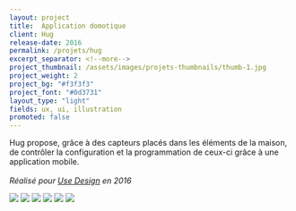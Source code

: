 ```yaml
---
layout: project
title:  Application domotique
client: Hug
release-date: 2016
permalink: /projets/hug
excerpt_separator: <!--more-->
project_thumbnail: /assets/images/projets-thumbnails/thumb-1.jpg
project_weight: 2
project_bg: "#f3f3f3"
project_font: "#0d3731"
layout_type: "light"
fields: ux, ui, illustration
promoted: false
---
```

Hug propose, grâce à des capteurs placés dans les éléments de la maison<!--more-->, de contrôler la configuration et la programmation de ceux-ci grâce à une application mobile.
<br/><br/>
*Réalisé pour [Use Design](http://www.use-design.com) en 2016*

![](/assets/images/projets/hug/hug-3.jpg)
![](/assets/images/projets/hug/hug-1.jpg)
![](/assets/images/projets/hug/hug-4.jpg)
![](/assets/images/projets/hug/hug-2.jpg)
![](/assets/images/projets/hug/hug-6.jpg)
![](/assets/images/projets/hug/hug-7.jpg)
